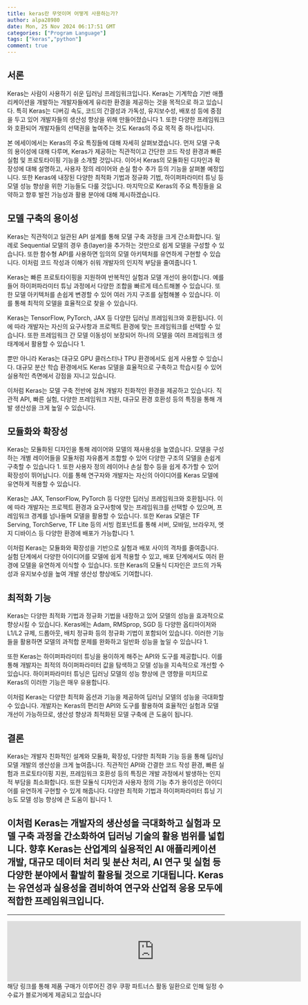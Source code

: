 ```yaml
---
title: keras란 무엇이며 어떻게 사용하는가?
author: alpa28980
date: Mon, 25 Nov 2024 06:17:51 GMT
categories: ["Program Language"]
tags: ["keras","python"]
comment: true
---
```

서론
--

Keras는 사람이 사용하기 쉬운 딥러닝 프레임워크입니다. Keras는 기계학습 기반 애플리케이션을 개발하는 개발자들에게 유리한 환경을 제공하는 것을 목적으로 하고 있습니다. 특히 Keras는 디버깅 속도, 코드의 간결성과 가독성, 유지보수성, 배포성 등에 중점을 두고 있어 개발자들의 생산성 향상을 위해 만들어졌습니다 1. 또한 다양한 프레임워크와 호환되어 개발자들의 선택권을 높여주는 것도 Keras의 주요 목적 중 하나입니다.

본 에세이에서는 Keras의 주요 특징들에 대해 자세히 살펴보겠습니다. 먼저 모델 구축의 용이성에 대해 다루며, Keras가 제공하는 직관적이고 간단한 코드 작성 환경과 빠른 실험 및 프로토타이핑 기능을 소개할 것입니다. 이어서 Keras의 모듈화된 디자인과 확장성에 대해 설명하고, 사용자 정의 레이어와 손실 함수 추가 등의 기능을 살펴볼 예정입니다. 또한 Keras에 내장된 다양한 최적화 기법과 정규화 기법, 하이퍼파라미터 튜닝 등 모델 성능 향상을 위한 기능들도 다룰 것입니다. 마지막으로 Keras의 주요 특징들을 요약하고 향후 발전 가능성과 활용 분야에 대해 제시하겠습니다.

모델 구축의 용이성
----------

Keras는 직관적이고 일관된 API 설계를 통해 모델 구축 과정을 크게 간소화합니다. 일례로 Sequential 모델의 경우 층(layer)을 추가하는 것만으로 쉽게 모델을 구성할 수 있습니다. 또한 함수형 API를 사용하면 임의의 모델 아키텍처를 유연하게 구현할 수 있습니다. 이처럼 코드 작성과 이해가 쉬워 개발자의 인지적 부담을 줄여줍니다 1.

Keras는 빠른 프로토타이핑을 지원하여 반복적인 실험과 모델 개선이 용이합니다. 예를 들어 하이퍼파라미터 튜닝 과정에서 다양한 조합을 빠르게 테스트해볼 수 있습니다. 또한 모델 아키텍처를 손쉽게 변경할 수 있어 여러 가지 구조를 실험해볼 수 있습니다. 이를 통해 최적의 모델을 효율적으로 찾을 수 있습니다.

Keras는 TensorFlow, PyTorch, JAX 등 다양한 딥러닝 프레임워크와 호환됩니다. 이에 따라 개발자는 자신의 요구사항과 프로젝트 환경에 맞는 프레임워크를 선택할 수 있습니다. 또한 프레임워크 간 모델 이동성이 보장되어 하나의 모델을 여러 프레임워크 생태계에서 활용할 수 있습니다 1.

뿐만 아니라 Keras는 대규모 GPU 클러스터나 TPU 환경에서도 쉽게 사용할 수 있습니다. 대규모 분산 학습 환경에서도 Keras 모델을 효율적으로 구축하고 학습시킬 수 있어 실용적인 측면에서 강점을 지니고 있습니다.

이처럼 Keras는 모델 구축 전반에 걸쳐 개발자 친화적인 환경을 제공하고 있습니다. 직관적 API, 빠른 실험, 다양한 프레임워크 지원, 대규모 환경 호환성 등의 특징을 통해 개발 생산성을 크게 높일 수 있습니다.

모듈화와 확장성
--------

Keras는 모듈화된 디자인을 통해 레이어와 모델의 재사용성을 높였습니다. 모델을 구성하는 개별 레이어들을 모듈처럼 자유롭게 조합할 수 있어 다양한 구조의 모델을 손쉽게 구축할 수 있습니다 1. 또한 사용자 정의 레이어나 손실 함수 등을 쉽게 추가할 수 있어 확장성이 뛰어납니다. 이를 통해 연구자와 개발자는 자신의 아이디어를 Keras 모델에 유연하게 적용할 수 있습니다.

Keras는 JAX, TensorFlow, PyTorch 등 다양한 딥러닝 프레임워크와 호환됩니다. 이에 따라 개발자는 프로젝트 환경과 요구사항에 맞는 프레임워크를 선택할 수 있으며, 프레임워크 경계를 넘나들며 모델을 활용할 수 있습니다. 또한 Keras 모델은 TF Serving, TorchServe, TF Lite 등의 서빙 컴포넌트를 통해 서버, 모바일, 브라우저, 엣지 디바이스 등 다양한 환경에 배포가 가능합니다 1.

이처럼 Keras는 모듈화와 확장성을 기반으로 실험과 배포 사이의 격차를 줄여줍니다. 실험 단계에서 다양한 아이디어를 모델에 쉽게 적용할 수 있고, 배포 단계에서도 여러 환경에 모델을 유연하게 이식할 수 있습니다. 또한 Keras의 모듈식 디자인은 코드의 가독성과 유지보수성을 높여 개발 생산성 향상에도 기여합니다.

최적화 기능
------

Keras는 다양한 최적화 기법과 정규화 기법을 내장하고 있어 모델의 성능을 효과적으로 향상시킬 수 있습니다. Keras에는 Adam, RMSprop, SGD 등 다양한 옵티마이저와 L1/L2 규제, 드롭아웃, 배치 정규화 등의 정규화 기법이 포함되어 있습니다. 이러한 기능들을 활용하면 모델의 과적합 문제를 완화하고 일반화 성능을 높일 수 있습니다 1.

또한 Keras는 하이퍼파라미터 튜닝을 용이하게 해주는 API와 도구를 제공합니다. 이를 통해 개발자는 최적의 하이퍼파라미터 값을 탐색하고 모델 성능을 지속적으로 개선할 수 있습니다. 하이퍼파라미터 튜닝은 딥러닝 모델의 성능 향상에 큰 영향을 미치므로 Keras의 이러한 기능은 매우 유용합니다.

이처럼 Keras는 다양한 최적화 옵션과 기능을 제공하여 딥러닝 모델의 성능을 극대화할 수 있습니다. 개발자는 Keras의 편리한 API와 도구를 활용하여 효율적인 실험과 모델 개선이 가능하므로, 생산성 향상과 최적화된 모델 구축에 큰 도움이 됩니다.

결론
--

Keras는 개발자 친화적인 설계와 모듈화, 확장성, 다양한 최적화 기능 등을 통해 딥러닝 모델 개발의 생산성을 크게 높여줍니다. 직관적인 API와 간결한 코드 작성 환경, 빠른 실험과 프로토타이핑 지원, 프레임워크 호환성 등의 특징은 개발 과정에서 발생하는 인지적 부담을 최소화합니다. 또한 모듈식 디자인과 사용자 정의 기능 추가 용이성은 아이디어를 유연하게 구현할 수 있게 해줍니다. 다양한 최적화 기법과 하이퍼파라미터 튜닝 기능도 모델 성능 향상에 큰 도움이 됩니다 1.

이처럼 Keras는 개발자의 생산성을 극대화하고 실험과 모델 구축 과정을 간소화하여 딥러닝 기술의 활용 범위를 넓힙니다. 향후 Keras는 산업계의 실용적인 AI 애플리케이션 개발, 대규모 데이터 처리 및 분산 처리, AI 연구 및 실험 등 다양한 분야에서 활발히 활용될 것으로 기대됩니다. Keras는 유연성과 실용성을 겸비하여 연구와 산업적 응용 모두에 적합한 프레임워크입니다.
---
---

<iframe src="https://ads-partners.coupang.com/widgets.html?id=807239&template=carousel&trackingCode=AF3190673&subId=&width=680&height=140&tsource=" width="680" height="140" frameborder="0" scrolling="no" referrerpolicy="unsafe-url" browsingtopics></iframe>
해당 링크를 통해 제품 구매가 이루어진 경우 쿠팡 파트너스 활동 일환으로 인해 일정 수수료가 블로거에게 제공되고 있습니다


